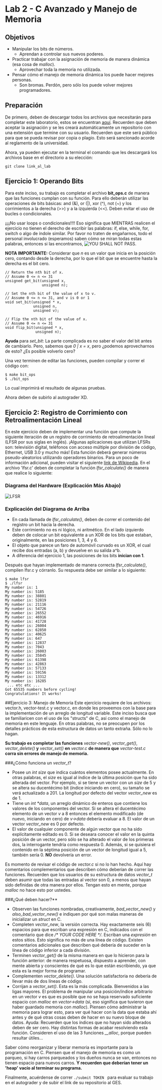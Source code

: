 # Lab 2 - C Avanzado y Manejo de Memoria

## Objetivos

* Manipular los bits de números.
	* Aprendan a controlar sus nuevos poderes.
* Practicar trabajar con la asignación de memoria de manera dinámica (esa cosa de _malloc_).
	* Aprovechar toda la memoria no utilizada.
* Pensar cómo el manejo de memoria dinámica los puede hacer mejores personas.
	* Son bromas. Perdón, pero sólo los puede volver mejores programadores.

## Preparación
De primero, deben de descargar todos los archivos que necesitarán para completar este laboratorio, estos se encuentran [aquí](https://github.com/cc-3/lab02-C-MM.git). Recuerden que deben aceptar la asignación y se les creará automáticamente un repositorio con una extensión que termine con su usuario.
Recuerden que este será público para que se pueda revisar por copia o plagio. Esto será sancionado acorde al reglamento de la universidad.

Ahora, ya pueden ejecutar en la terminal el comando que les descargará los archivos base en el directorio a su elección:
```shell
git clone link_al_lab
```


## Ejercicio 1: Operando Bits

Para este inciso, su trabajo es completar el archivo **bit_ops.c** de manera que las funciones cumplan con su función. Para ello deberán utilizar las operaciones de bits básicas: and (&), or (\|), xor (^), not (~) y los corrimientos a la derecha (\>\>) y a la izquierda (<<). Deben evitar el uso de bucles o condicionales.

¡¡¡¡No usar loops o condicionales!!!! Eso significa que MIENTRAS realicen el ejercicio no tienen el derecho de escribir las palabras: if, else, while, for, switch o algo de índole similar. Por favor no traten de engañarnos, todo el personal involucrado (esperamos) saben cómo se miran todas estas palabras, entonces si las encontramos, ![YOU SHALL NOT PASS](https://github.com/cc-3/lab02-C-MM/ImágenesLab02/YouShallNotPassGIF.gif).

**NOTA IMPORTANTE:** Considerar que _n_ es un valor que inicia en la posición cero, contando desde la derecha, por lo que el bit que se encuentre hasta la derecha es el bit cero.

```shell
// Return the nth bit of x.
// Assume 0 <= n <= 31
unsigned get_bit(unsigned x,
                 unsigned n);

// Set the nth bit of the value of x to v.
// Assume 0 <= n <= 31, and v is 0 or 1
void set_bit(unsigned * x,
             unsigned n,
             unsigned v);

// Flip the nth bit of the value of x.
// Assume 0 <= n <= 31
void flip_bit(unsigned * x,
              unsigned n);
```
**Ayuda** para _set_bit_: La parte complicada es no saber el valor del bit antes de cambiarlo. Pero, sabemos que _0 | x = x_, pero ¿podemos aprovecharnos de esto? ¿Es posible volverlo cero?

Una vez terminen de editar las funciones, pueden compilar y correr el código con:
```shell
$ make bit_ops
$ ./bit_ops
```
Lo cual imprimirá el resultado de algunas pruebas.

Ahora deben de subirlo al autograder XD.

## Ejercicio 2: Registro de Corrimiento con Retroalimentación Lineal
En este ejercicio deben de implementar una función que compute la siguiente iteración de un registro de corrimiento de retroalimentación lineal (LFSR por sus siglas en inglés). ¡Algunas aplicaciones que utilizan LFSRs son: televisión digital, teléfonos con acceso múltiple por división de código, Ethernet, USB 3.0 y mucho más! Esta función deberá generar números pseudo-aleatorios utilizando operadores binarios. Para un poco de información adicional, pueden visitar el siguiente [link de Wikipedia](https://es.wikipedia.org/wiki/LFSR). En el archivo 'lfsr.c' deben de completar la función _lfsr_calculate()_ de manera que realice lo siguiente:

### Diagrama del Hardware (Explicación Más Abajo)
![LFSR](https://github.com/cc-3/lab02-C-MM/ImágenesLab02/LFSR.png)

### Explicación del Diagrama de Arriba
* En cada llamada de _lfsr_calculate()_, deben de correr el contenido del registro un bit hacia la derecha.
* Este corrimiento no es ni lógico, ni aritmético. En el lado izquierdo deben de colocar un bit equivalente a un XOR de los bits que estaban, originalmente, en las posiciones 1, 3, 4 y 6.
* El objeto que parece un faro de automóvil curvado es un XOR, el cual recibe dos entradas (a, b) y devuelve en su salida a^b.
* A diferencia del ejercicio 1, las posiciones de los bits **inician con 1**.

Después que hayan implementado de manera correcta _lfsr_calculate()_, compilen lfsr.c y córranlo. Su respuesta debe ser similar a lo siguiente:
```shell
$ make lfsr
$ ./lfsr
My number is: 1
My number is: 5185
My number is: 38801
My number is: 52819
My number is: 21116
My number is: 54726
My number is: 26552
My number is: 46916
My number is: 41728
My number is: 26004
My number is: 62850
My number is: 40625
My number is: 647
My number is: 12837
My number is: 7043
My number is: 26003
My number is: 35845
My number is: 61398
My number is: 42863
My number is: 57133
My number is: 59156
My number is: 13312
My number is: 16285
 ... etc etc ...
Got 65535 numbers before cycling!
Congratulations! It works!
```

##Ejercicio 3: Manejo de Memoria
Este ejercicio requiere de los archivos: vector.h, vector-test.c y vector.c, en donde les proveemos con la base para la implementación de un arreglo de longitud variable. Este inciso busca que se familiaricen con el uso de los "structs" de C, así como el manejo de memoria en este lenguaje. En otras palabras, no se preocupen por los detalles prácticos de esta estructura de datos un tanto extraña. Sólo no lo hagan.

**Su trabajo es completar las funciones** _vector-new()_, _vector_get()_, _vector_delete()_ **y** _vector_set()_ **en** _vector.c_ **de manera que** _vector-test.c_ **corra sin errores de manejo de memoria.**

###¿Cómo funciona un _vector_t_?
* Posee un _int size_ que indica cuántos elementos posee actualmente. En otras palabras, el _size_ es igual al índice de la última posición que ha sido alterada del vector. Por ejemplo, si se tiene un vector con un _size_ de 5 y se altera su ducentécimo bit (índice iniciando en cero),  su tamaño se verá actualizado a 201. La longitud por defecto del vector _vector_new_ es de 1.
* Tiene un _int \*data_, un arreglo dinámico de enteros que contiene los valores de los componentes del vector. Si se altera el ducentécimo elemento de un vector _v_ a 8 entonces el elemento modificado (de nuevo, iniciando en cero) de _v->data_ debería evaluar a 8. El valor de un vector _vector_new_ es 0 por defecto.
* El valor de cualquier componente de algún vector que no ha sido explícitamente editado es 0. Si se deseara conocer el valor en la quinta posición de un vector, pero sólo se ha alterado el valor de los primeras dos, la interrogante tendría como respuesta 0. Además, si se quisiera el contenido en la séptima posición de un vector de longitud igual a 5, también sería 0. **NO** devolvería un error.

Es momento de revisar el código de _vector.c_ si no lo han hecho. Aquí hay comentarios complementarios que describen cómo deberían de correr las funciones. Recuerden que los usuarios de su estructura de datos _vector_t_ deben asumir que todas las entradas al vector son 0, a menos que hayan sido definidas de otra manera por ellos. Tengan esto en mente, porque _malloc_ no hace esto por ustedes.

###¿Qué deben hacer?**
* Observen las funciones nombradas, creativamente, _bad_vector_new()_ y _also_bad_vector_new()_ e indiquen por qué son malas maneras de inicializar un _struct_ en C.
* Completen _vector_new_, la versión correcta. Hay exactamente seis (6) espacios para que escriban una expresión en C, indicados con el comentario que dice _/\* YOUR CODE HERE \*/_. Escriban una _expresión_ en estos sitios. Esto significa no más de una línea de código. Existen comentarios adicionales que describen qué debería de suceder en la línea de código inferior a cada división.
* Terminen _vector_get()_ de la misma manera en que lo hicieron para la función anterior: de manera respetuosa, dispuesto a aprender, con mente abierta y conscientes de qué es lo que están escribiendo, ya que esta es la mejor forma de programar.
* Complementen _vector_delete()_. Una solución satisfactoria no debería de llevar más de dos líneas de código.
* Corrijan a _vector_set()_. Esta es la más complicada. Bienvenidos a las ligas mayores. El problema de manipular una posición/índice arbitrario en un vector _v_ es que es posible que no se haya reservado suficiente espacio con _malloc_ en _vector->data_ (sí, eso significa que tuvieron que haber guardado memoria con _malloc_). Piensen cómo administrar la memoria para lograr esto, para ver qué hacer con la data que estaba ahí antes y de qué otras cosas deben de hacer en su nuevo bloque de datos.   Ayuda: Recuerden que los índices que no hayan sido alterados deben de ser cero. Hay distintas formas de acabar resolviendo esta función. Consideren el uso de las 3 funciones _\_\_alloc_, porque pueden resultar útiles...

Saber cómo reorganizar y liberar memoria es importante para la programación en C. Piensen que el manejo de memoria es como un parqueo, si hay carros parqueados y los dueños nunca se van, entonces no tienen espacio para nuevos carros. **Y recuerden que deberían tener un 'heap' vacío al terminar su programa.**

Finalmente, acuérdense de correr ``./submit TOKEN `` para evaluar su trabajo en el autograder y de subir el link de su repositorio al GES.